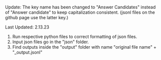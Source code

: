 Update: The key name has been changed to "Answer Candidates" instead of "Answer candidate" to keep capitalization consistent. (jsonl files on the github page use the latter key.)


Last Updated: 2.13.23

1. Run respective python files to correct formatting of json files. 
2. Input json files go in the "json" folder.
3. Find outputs inside the "output" folder with name "original file name" + "\_output.jsonl"
